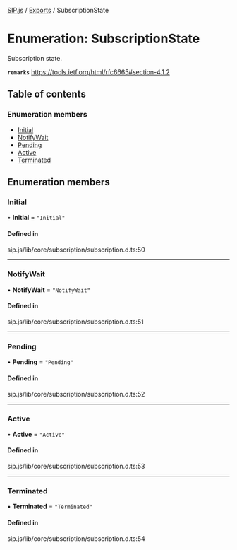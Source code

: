[SIP.js](../README.md) / [Exports](../modules.md) / SubscriptionState

# Enumeration: SubscriptionState

Subscription state.

**`remarks`**
https://tools.ietf.org/html/rfc6665#section-4.1.2

## Table of contents

### Enumeration members

- [Initial](SubscriptionState.md#initial)
- [NotifyWait](SubscriptionState.md#notifywait)
- [Pending](SubscriptionState.md#pending)
- [Active](SubscriptionState.md#active)
- [Terminated](SubscriptionState.md#terminated)

## Enumeration members

### Initial

• **Initial** = `"Initial"`

#### Defined in

sip.js/lib/core/subscription/subscription.d.ts:50

___

### NotifyWait

• **NotifyWait** = `"NotifyWait"`

#### Defined in

sip.js/lib/core/subscription/subscription.d.ts:51

___

### Pending

• **Pending** = `"Pending"`

#### Defined in

sip.js/lib/core/subscription/subscription.d.ts:52

___

### Active

• **Active** = `"Active"`

#### Defined in

sip.js/lib/core/subscription/subscription.d.ts:53

___

### Terminated

• **Terminated** = `"Terminated"`

#### Defined in

sip.js/lib/core/subscription/subscription.d.ts:54
